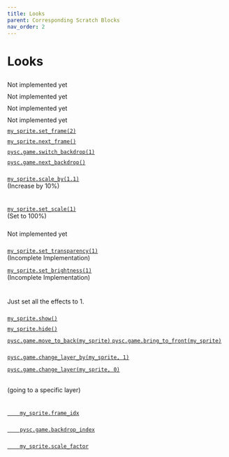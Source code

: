 ```yaml
---
title: Looks
parent: Corresponding Scratch Blocks
nav_order: 2
---
```

# Looks

<div class="two-col">
  <div class="col">
    <img src="{{ site.cdn_url }}img/looks/block_04.png" height="10"/>
  </div>
  <div class="col">
    Not implemented yet
  </div>
</div>



<div class="two-col">
  <div class="col">
    <img src="{{ site.cdn_url }}img/looks/block_05.png" height="10"/>
  </div>
  <div class="col">
    Not implemented yet
  </div>
</div>


<div class="two-col">
  <div class="col">
    <img src="{{ site.cdn_url }}img/looks/block_06.png" height="10"/>
  </div>
  <div class="col">
    Not implemented yet
  </div>
</div>


<div class="two-col">
  <div class="col">
    <img src="{{ site.cdn_url }}img/looks/block_07.png" height="10"/>
  </div>
  <div class="col">
    Not implemented yet
  </div>
</div>

<div class="two-col">
  <div class="col">
    <img src="{{ site.cdn_url }}img/looks/block_08.png" height="10"/>
  </div>
  <div class="col">
    <a target="_blank" href="../../pdoc/pyscratch/sprite.html#Sprite.set_frame">
    <code>my_sprite.set_frame(2)</code>
    </a>
  </div>
</div>


<div class="two-col">
  <div class="col">
    <img src="{{ site.cdn_url }}img/looks/block_09.png" height="10"/>
  </div>
  <div class="col">
    <a target="_blank" href="../../pdoc/pyscratch/sprite.html#Sprite.next_frame">
    <code>my_sprite.next_frame()</code>
    </a>
  </div>
</div>



<div class="two-col">
  <div class="col">
    <img src="{{ site.cdn_url }}img/looks/block_10.png" height="10"/>
  </div>
  <div class="col">
    <a target="_blank" href="../../pdoc/pyscratch/game_module.html#Game.switch_backdrop">
    <code>pysc.game.switch_backdrop(1)</code>
    </a>
  </div>
</div>




<div class="two-col">
  <div class="col">
    <img src="{{ site.cdn_url }}img/looks/block_11.png" height="10"/>
  </div>
  <div class="col">
    <a target="_blank" href="../../pdoc/pyscratch/game_module.html#Game.next_backdrop">
    <code>pysc.game.next_backdrop()</code>
    </a>
  </div>
</div>




<div class="two-col">
  <div class="col">
    <img src="{{ site.cdn_url }}img/looks/block_12.png" height="10"/>
  </div>
  <div class="col">
    <p><a target="_blank" href="../../pdoc/pyscratch/sprite.html#Sprite.scale_by">
    <code>my_sprite.scale_by(1.1)</code>
    </a> <br> (Increase by 10%) </p>
  </div>
</div>



<div class="two-col">
  <div class="col">
    <img src="{{ site.cdn_url }}img/looks/block_13.png" height="10"/>
  </div>
  <div class="col">
    <p><a target="_blank" href="../../pdoc/pyscratch/sprite.html#Sprite.set_scale">
    <code>my_sprite.set_scale(1)</code>
    </a> <br>(Set to 100%) </p>
  </div>
</div>



<div class="two-col">
  <div class="col">
    <img src="{{ site.cdn_url }}img/looks/block_14.png" height="10"/>
  </div>
  <div class="col">
    Not implemented yet
  </div>
</div>

<div class="two-col">
  <div class="col">
    <img src="{{ site.cdn_url }}img/looks/block_15.png" height="10"/>
  </div>
  <div class="col">
    <p><a target="_blank" href="../../pdoc/pyscratch/sprite.html#Sprite.set_transparency">
      <code>my_sprite.set_transparency(1)</code>
    </a><br>(Incomplete Implementation) </p>
    <p><a target="_blank" href="../../pdoc/pyscratch/sprite.html#Sprite.set_brightness">
      <code>my_sprite.set_brightness(1)</code>
    </a> <br> (Incomplete Implementation) </p>
  </div>
</div>


<div class="two-col">
  <div class="col">
    <img src="{{ site.cdn_url }}img/looks/block_16.png" height="10"/>
  </div>
  <div class="col">
    <p> Just set all the effects to 1. </p>
  </div>
</div>



<div class="two-col">
  <div class="col">
    <img src="{{ site.cdn_url }}img/looks/block_17.png" height="10"/>
  </div>
  <div class="col">
    <a target="_blank" href="../../pdoc/pyscratch/sprite.html#Sprite.show">
    <code>my_sprite.show()</code>
    </a>
  </div>
</div>

<div class="two-col">
  <div class="col">
    <img src="{{ site.cdn_url }}img/looks/block_18.png" height="10"/>
  </div>
  <div class="col">
    <a target="_blank" href="../../pdoc/pyscratch/sprite.html#Sprite.hide">
    <code>my_sprite.hide()</code>
    </a>
  </div>
</div>


<div class="two-col">
  <div class="col">
    <img src="{{ site.cdn_url }}img/looks/block_19.png" height="10"/>
  </div>
  <div class="col">
    <a target="_blank" href="../../pdoc/pyscratch/game_module.html#Game.move_to_back">
    <code>pysc.game.move_to_back(my_sprite)</code>
    </a>
    <a target="_blank" href="../../pdoc/pyscratch/game_module.html#Game.bring_to_front">
    <code>pysc.game.bring_to_front(my_sprite)</code>
    </a>
  </div>
</div>




<div class="two-col">
  <div class="col">
    <img src="{{ site.cdn_url }}img/looks/block_20.png" height="10"/>
  </div>
  <div class="col">
    <a target="_blank" href="../../pdoc/pyscratch/game_module.html#Game.change_layer_by">
    <pre><code>pysc.game.change_layer_by(my_sprite, 1)</code></pre>
    </a>
    <p><a target="_blank" href="../../pdoc/pyscratch/game_module.html#Game.change_layer">
    <pre><code>pysc.game.change_layer(my_sprite, 0)</code></pre>
    </a> <br> (going to a specific layer) </p>
  </div>
</div>


<div class="two-col">
  <div class="col">
    <img src="{{ site.cdn_url }}img/looks/block_21.png" height="10"/>
  </div>
  <div class="col">
    <a target="_blank" href="../../pdoc/pyscratch/sprite.html#Sprite.frame_idx">
    <code>
    my_sprite.frame_idx</code>
    </a>
  </div>
</div>


<div class="two-col">
  <div class="col">
    <img src="{{ site.cdn_url }}img/looks/block_22.png" height="10"/>
  </div>
  <div class="col">
    <a target="_blank" href="../../pdoc/pyscratch/game_module.html#Game.backdrop_index">
    <code>
    pysc.game.backdrop_index</code>
    </a>
  </div>
</div>



<div class="two-col">
  <div class="col">
    <img src="{{ site.cdn_url }}img/looks/block_23.png" height="10"/>
  </div>
  <div class="col">
    <a target="_blank" href="../../pdoc/pyscratch/sprite.html#Sprite.scale_factor">
    <code>
    my_sprite.scale_factor</code>
    </a>
  </div>
</div>